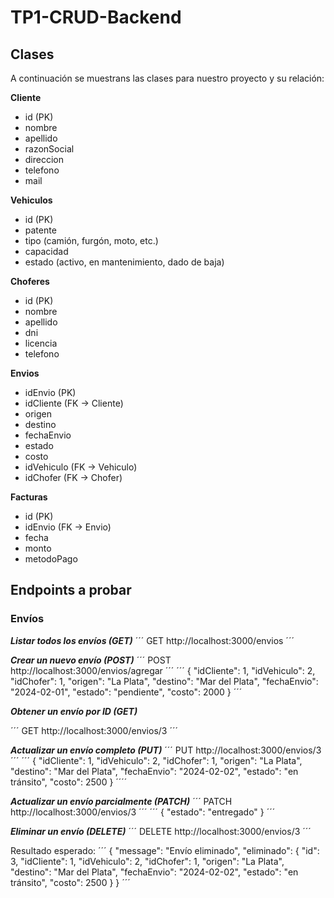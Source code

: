# TP1-CRUD-Backend
## Clases
A continuación se muestrans las clases para nuestro proyecto y su relación:

**Cliente**

- id (PK)
- nombre
- apellido
- razonSocial
- direccion
- telefono
- mail

**Vehiculos**

- id (PK)
- patente
- tipo (camión, furgón, moto, etc.)
- capacidad
- estado (activo, en mantenimiento, dado de baja)

**Choferes**

- id (PK)
- nombre
- apellido
- dni
- licencia
- telefono

**Envios**

- idEnvio (PK)
- idCliente (FK → Cliente)
- origen
- destino
- fechaEnvio
- estado
- costo
- idVehiculo (FK → Vehiculo)
- idChofer (FK → Chofer)

**Facturas**

- id (PK)
- idEnvio (FK → Envio)
- fecha
- monto
- metodoPago

## Endpoints a probar
### Envíos

***Listar todos los envíos (GET)***
´´´
GET http://localhost:3000/envios
´´´

***Crear un nuevo envío (POST)***
´´´
POST http://localhost:3000/envios/agregar
´´´
´´´
{
  "idCliente": 1,
  "idVehiculo": 2,
  "idChofer": 1,
  "origen": "La Plata",
  "destino": "Mar del Plata",
  "fechaEnvio": "2024-02-01",
  "estado": "pendiente",
  "costo": 2000
}
´´´

***Obtener un envío por ID (GET)***

´´´
GET http://localhost:3000/envios/3
´´´

***Actualizar un envío completo (PUT)***
´´´
PUT http://localhost:3000/envios/3
´´´
´´´
{
  "idCliente": 1,
  "idVehiculo": 2,
  "idChofer": 1,
  "origen": "La Plata",
  "destino": "Mar del Plata",
  "fechaEnvio": "2024-02-02",
  "estado": "en tránsito",
  "costo": 2500
}
´´´´

***Actualizar un envío parcialmente (PATCH)***
´´´
PATCH http://localhost:3000/envios/3
´´´
´´´
{
  "estado": "entregado"
}
´´´

***Eliminar un envío (DELETE)***
´´´
DELETE http://localhost:3000/envios/3
´´´

Resultado esperado:
´´´
{
  "message": "Envío eliminado",
  "eliminado": {
    "id": 3,
    "idCliente": 1,
    "idVehiculo": 2,
    "idChofer": 1,
    "origen": "La Plata",
    "destino": "Mar del Plata",
    "fechaEnvio": "2024-02-02",
    "estado": "en tránsito",
    "costo": 2500
  }
}
´´´

